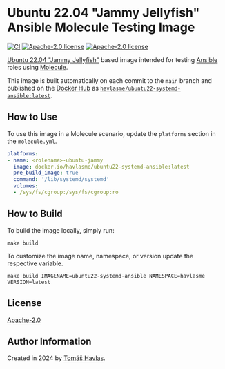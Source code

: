 Ubuntu 22.04 "Jammy Jellyfish" Ansible Molecule Testing Image
=============================================================

[![CI][gitlabci-image]][gitlabci-link]
[![Apache-2.0 license][dockerhub-image]][dockerhub-link]
[![Apache-2.0 license][license-image]][license-link]

[Ubuntu 22.04 "Jammy Jellyfish"](https://hub.docker.com/_/ubuntu) based image intended for testing [Ansible](https://www.ansible.com/) roles using [Molecule](https://ansible.readthedocs.io/projects/molecule/).

This image is built automatically on each commit to the `main` branch and published on the [Docker Hub](https://hub.docker.com/) as [`havlasme/ubuntu22-systemd-ansible:latest`](https://hub.docker.com/r/havlasme/ubuntu22-systemd-ansible).

How to Use
----------

To use this image in a Molecule scenario, update the `platforms` section in the `molecule.yml`.

```yaml title="molecule.yml"
platforms:
- name: <rolename>-ubuntu-jammy
  image: docker.io/havlasme/ubuntu22-systemd-ansible:latest
  pre_build_image: true
  command: '/lib/systemd/systemd'
  volumes:
  - /sys/fs/cgroup:/sys/fs/cgroup:ro
```

How to Build
------------

To build the image locally, simply run:

```shell
make build
```

To customize the image name, namespace, or version update the respective variable.

```shell
make build IMAGENAME=ubuntu22-systemd-ansible NAMESPACE=havlasme VERSION=latest
```

License
-------

[Apache-2.0][license-link]

Author Information
------------------

Created in 2024 by [Tomáš Havlas](https://havlas.me/).


[license-image]: https://img.shields.io/badge/license-Apache2.0-blue.svg?style=flat-square
[license-link]: LICENSE

[dockerhub-image]: https://img.shields.io/docker/pulls/havlasme/ubuntu22-systemd-ansible?style=flat-square
[dockerhub-link]: https://hub.docker.com/r/havlasme/ubuntu22-systemd-ansible

[gitlabci-image]: https://img.shields.io/gitlab/pipeline-status/havlas.me/docker-ubuntu22-systemd-ansible?style=flat-square
[gitlabci-link]: https://gitlab.com/havlas.me/docker-ubuntu22-systemd-ansible/-/pipelines
